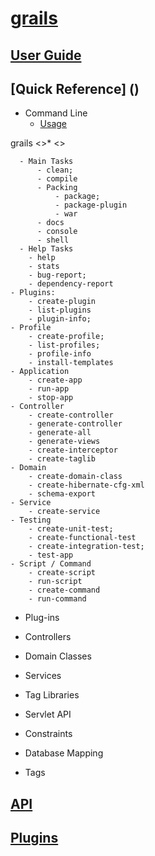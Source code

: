 [grails](http://www.grails.org/)
=======

## [User Guide](http://docs.grails.org/latest/guide/single.html)
## [Quick Reference] ()
 - Command Line
      - [Usage](http://docs.grails.org/latest/ref/Command%20Line/Usage.html)

grails <<environment>>* <<command name>>

      - Main Tasks
          - clean;
          - compile 
          - Packing
              - package;
              - package-plugin
              - war
          - docs
          - console
          - shell
      - Help Tasks   
        - help
        - stats
        - bug-report;
        - dependency-report       
    - Plugins:
        - create-plugin
        - list-plugins
        - plugin-info; 
    - Profile
        - create-profile; 
        - list-profiles; 
        - profile-info
        - install-templates
    - Application
        - create-app
        - run-app
        - stop-app
    - Controller
        - create-controller 
        - generate-controller
        - generate-all
        - generate-views
        - create-interceptor
        - create-taglib
    - Domain
        - create-domain-class
        - create-hibernate-cfg-xml
        - schema-export        
    - Service
        - create-service
    - Testing
        - create-unit-test; 
        - create-functional-test
        - create-integration-test; 
        - test-app
    - Script / Command
        - create-script
        - run-script
        - create-command
        - run-command
        
 - Plug-ins
 - Controllers
 - Domain Classes
 - Services
 - Tag Libraries
 
 - Servlet API
 - Constraints
 - Database Mapping
 - Tags
 
## [API]()
## [Plugins]()


